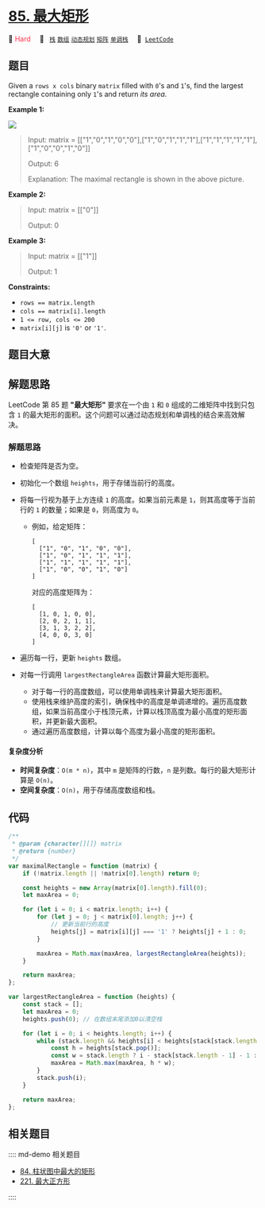 # [85. 最大矩形](https://leetcode.com/problems/maximal-rectangle)

🔴 <font color=#ff334b>Hard</font>&emsp; 🔖&ensp; [`栈`](/leetcode/outline/tag/stack.md) [`数组`](/leetcode/outline/tag/array.md) [`动态规划`](/leetcode/outline/tag/dynamic-programming.md) [`矩阵`](/leetcode/outline/tag/matrix.md) [`单调栈`](/leetcode/outline/tag/monotonic-stack.md)&emsp; 🔗&ensp;[`LeetCode`](https://leetcode.com/problems/maximal-rectangle/)

## 题目

Given a `rows x cols` binary `matrix` filled with `0`'s and `1`'s, find the
largest rectangle containing only `1`'s and return _its area_.

**Example 1:**

![](https://assets.leetcode.com/uploads/2020/09/14/maximal.jpg)

> Input: matrix = [["1","0","1","0","0"],["1","0","1","1","1"],["1","1","1","1","1"],["1","0","0","1","0"]]
>
> Output: 6
>
> Explanation: The maximal rectangle is shown in the above picture.

**Example 2:**

> Input: matrix = [["0"]]
>
> Output: 0

**Example 3:**

> Input: matrix = [["1"]]
>
> Output: 1

**Constraints:**

- `rows == matrix.length`
- `cols == matrix[i].length`
- `1 <= row, cols <= 200`
- `matrix[i][j]` is `'0'` or `'1'`.

## 题目大意

## 解题思路

LeetCode 第 85 题 **"最大矩形"** 要求在一个由 `1` 和 `0` 组成的二维矩阵中找到只包含 `1` 的最大矩形的面积。这个问题可以通过动态规划和单调栈的结合来高效解决。

### 解题思路

- 检查矩阵是否为空。
- 初始化一个数组 `heights`，用于存储当前行的高度。
- 将每一行视为基于上方连续 `1` 的高度。如果当前元素是 `1`，则其高度等于当前行的 `1` 的数量；如果是 `0`，则高度为 `0`。

  - 例如，给定矩阵：
    ```
    [
      ["1", "0", "1", "0", "0"],
      ["1", "0", "1", "1", "1"],
      ["1", "1", "1", "1", "1"],
      ["1", "0", "0", "1", "0"]
    ]
    ```
    对应的高度矩阵为：
    ```
    [
      [1, 0, 1, 0, 0],
      [2, 0, 2, 1, 1],
      [3, 1, 3, 2, 2],
      [4, 0, 0, 3, 0]
    ]
    ```

- 遍历每一行，更新 `heights` 数组。
- 对每一行调用 `largestRectangleArea` 函数计算最大矩形面积。

  - 对于每一行的高度数组，可以使用单调栈来计算最大矩形面积。
  - 使用栈来维护高度的索引，确保栈中的高度是单调递增的。遍历高度数组，如果当前高度小于栈顶元素，计算以栈顶高度为最小高度的矩形面积，并更新最大面积。
  - 通过遍历高度数组，计算以每个高度为最小高度的矩形面积。

#### 复杂度分析

- **时间复杂度**：`O(m * n)`，其中 `m` 是矩阵的行数，`n` 是列数。每行的最大矩形计算是 `O(n)`。
- **空间复杂度**：`O(n)`，用于存储高度数组和栈。

## 代码

```javascript
/**
 * @param {character[][]} matrix
 * @return {number}
 */
var maximalRectangle = function (matrix) {
	if (!matrix.length || !matrix[0].length) return 0;

	const heights = new Array(matrix[0].length).fill(0);
	let maxArea = 0;

	for (let i = 0; i < matrix.length; i++) {
		for (let j = 0; j < matrix[0].length; j++) {
			// 更新当前行的高度
			heights[j] = matrix[i][j] === '1' ? heights[j] + 1 : 0;
		}

		maxArea = Math.max(maxArea, largestRectangleArea(heights));
	}

	return maxArea;
};

var largestRectangleArea = function (heights) {
	const stack = [];
	let maxArea = 0;
	heights.push(0); // 在数组末尾添加0以清空栈

	for (let i = 0; i < heights.length; i++) {
		while (stack.length && heights[i] < heights[stack[stack.length - 1]]) {
			const h = heights[stack.pop()];
			const w = stack.length ? i - stack[stack.length - 1] - 1 : i;
			maxArea = Math.max(maxArea, h * w);
		}
		stack.push(i);
	}

	return maxArea;
};
```

## 相关题目

:::: md-demo 相关题目
- [84. 柱状图中最大的矩形](https://leetcode.com/problems/largest-rectangle-in-histogram)
- [221. 最大正方形](./0221.md)

::::
